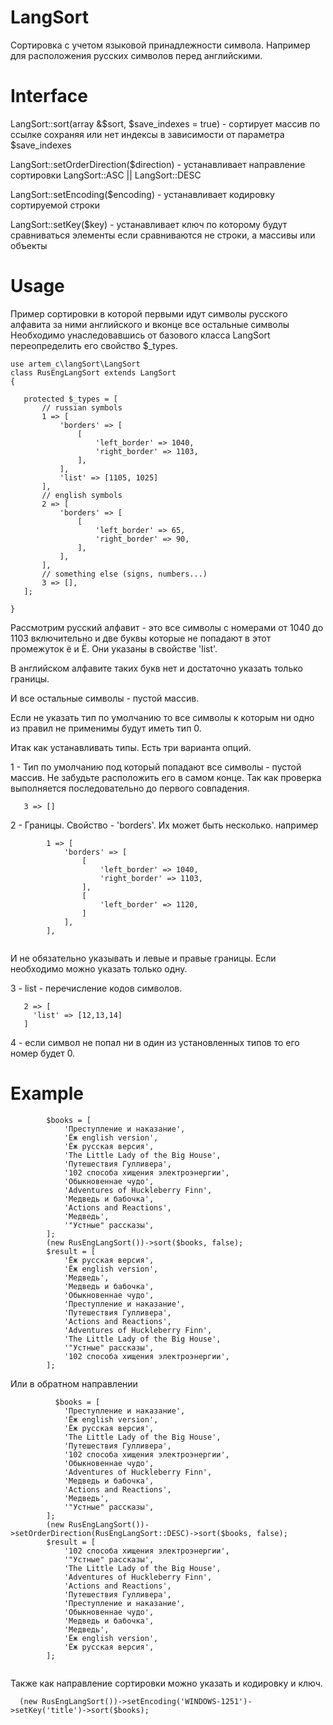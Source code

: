 # LangSort
Сортировка с учетом языковой принадлежности символа. Например для расположения русских символов перед английскими.
# Interface
 LangSort::sort(array &$sort, $save_indexes = true) - сортирует массив по ссылке сохраняя или нет индексы в зависимости от параметра $save_indexes
 
 LangSort::setOrderDirection($direction) - устанавливает направление сортировки LangSort::ASC  ||  LangSort::DESC
 
 LangSort::setEncoding($encoding) - устанавливает кодировку сортируемой строки
 
 LangSort::setKey($key) - устанавливает ключ по которому будут сравниваться элементы если сравниваются не строки, а массивы или объекты
# Usage
 Пример сортировки в которой первыми идут символы русского алфавита за ними английского и вконце все остальные символы
 Необходимо унаследовавшись от базового класса  LangSort переопределить его свойство $_types.
 ```
 use artem_c\langSort\LangSort
class RusEngLangSort extends LangSort
{

    protected $_types = [
        // russian symbols
        1 => [
            'borders' => [
                [
                    'left_border' => 1040,
                    'right_border' => 1103,
                ],
            ],
            'list' => [1105, 1025]
        ],
        // english symbols
        2 => [
            'borders' => [
                [
                    'left_border' => 65,
                    'right_border' => 90,
                ],
            ],
        ],
        // something else (signs, numbers...)
        3 => [],
    ];

}
 
```
Рассмотрим русский алфавит - это все символы с номерами от 1040 до 1103 включительно и две буквы которые не попадают в этот промежуток ё и Ё. Они указаны в свойстве 'list'.

В английском алфавите таких букв нет и достаточно указать только границы.

И все остальные символы - пустой массив.

Если не указать тип по умолчанию то все символы к которым ни одно из правил не применимы будут иметь тип 0.

Итак как устанавливать типы.
Есть три варианта опций.

1 - Тип по умолчанию под который попадают все символы - пустой массив. Не забудьте расположить его в самом конце. Так как проверка выполняется последовательно до первого совпадения.
```
   3 => []
```  
2 - Границы. Свойство - 'borders'. Их может быть несколько. например
```
        1 => [
            'borders' => [
                [
                    'left_border' => 1040,
                    'right_border' => 1103,
                ],
                [
                    'left_border' => 1120,
                ]
            ],
        ],
    
  ```
  И не обязательно указывать и левые и правые границы. Если необходимо можно указать только одну.
  
  3 - list - перечисление кодов символов.
 ```
    2 => [
      'list' => [12,13,14]
    ]
 ```   
 4 - если символ не попал ни в один из установленных типов то его номер будет 0.
 
# Example
```
        $books = [
            'Преступление и наказание',
            'Ёж english version',
            'Ёж русская версия',
            'The Little Lady of the Big House',
            'Путешествия Гулливера',
            '102 способа хищения электроэнергии',
            'Обыкновеннае чудо',
            'Adventures of Huckleberry Finn',
            'Медведь и бабочка',
            'Actions and Reactions',
            'Медведь',
            '"Устные" рассказы',
        ];
        (new RusEngLangSort())->sort($books, false);
        $result = [
            'Ёж русская версия',
            'Ёж english version',
            'Медведь',
            'Медведь и бабочка',
            'Обыкновеннае чудо',
            'Преступление и наказание',
            'Путешествия Гулливера',
            'Actions and Reactions',
            'Adventures of Huckleberry Finn',
            'The Little Lady of the Big House',
            '"Устные" рассказы',
            '102 способа хищения электроэнергии',
        ];

```

Или в обратном направлении
```
          $books = [
            'Преступление и наказание',
            'Ёж english version',
            'Ёж русская версия',
            'The Little Lady of the Big House',
            'Путешествия Гулливера',
            '102 способа хищения электроэнергии',
            'Обыкновеннае чудо',
            'Adventures of Huckleberry Finn',
            'Медведь и бабочка',
            'Actions and Reactions',
            'Медведь',
            '"Устные" рассказы',
        ];
        (new RusEngLangSort())->setOrderDirection(RusEngLangSort::DESC)->sort($books, false);
        $result = [
            '102 способа хищения электроэнергии',
            '"Устные" рассказы',
            'The Little Lady of the Big House',
            'Adventures of Huckleberry Finn',
            'Actions and Reactions',
            'Путешествия Гулливера',
            'Преступление и наказание',
            'Обыкновеннае чудо',
            'Медведь и бабочка',
            'Медведь',
            'Ёж english version',
            'Ёж русская версия',
        ];
        
```

Также как направление сортировки можно указать и кодировку и ключ.
```
  (new RusEngLangSort())->setEncoding('WINDOWS-1251')->setKey('title')->sort($books);
  ```
